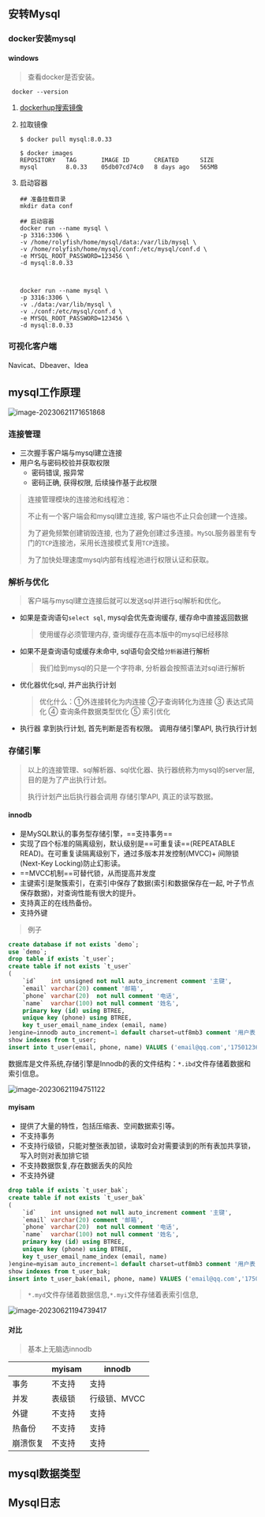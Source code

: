 ## 安转Mysql



### docker安装mysql

#### windows

> 查看docker是否安装。

```shell
 docker --version
```

1. [dockerhup搜索镜像](https://hub.docker.com/_/mysql)

2. 拉取镜像

   ```shell
   $ docker pull mysql:8.0.33
   
   $ docker images
   REPOSITORY   TAG       IMAGE ID       CREATED      SIZE
   mysql        8.0.33    05db07cd74c0   8 days ago   565MB
   ```

3. 启动容器

   ```shell
   ## 准备挂载目录
   mkdir data conf
   
   ## 启动容器
   docker run --name mysql \
   -p 3316:3306 \
   -v /home/rolyfish/home/mysql/data:/var/lib/mysql \
   -v /home/rolyfish/home/mysql/conf:/etc/mysql/conf.d \
   -e MYSQL_ROOT_PASSWORD=123456 \
   -d mysql:8.0.33
   
   
   
   docker run --name mysql \
   -p 3316:3306 \
   -v ./data:/var/lib/mysql \
   -v ./conf:/etc/mysql/conf.d \
   -e MYSQL_ROOT_PASSWORD=123456 \
   -d mysql:8.0.33
   ```

### 可视化客户端

Navicat、Dbeaver、Idea



## mysql工作原理

![image-20230621171651868](D:\Desktop\myself\foot\数据库\mysql\assets\image-20230621171651868.png)

### 连接管理

- 三次握手客户端与mysql建立连接
- 用户名与密码校验并获取权限
  - 密码错误, 报异常
  - 密码正确, 获得权限, 后续操作基于此权限

> 连接管理模块的连接池和线程池：
>
> 不止有一个客户端会和mysql建立连接, 客户端也不止只会创建一个连接。
>
> 为了避免频繁创建销毁连接, 也为了避免创建过多连接。`MySQL`服务器里有专门的`TCP`连接池，采用长连接模式复用`TCP`连接。
>
> 为了加快处理速度mysql内部有线程池进行权限认证和获取。

### 解析与优化

> 客户端与mysql建立连接后就可以发送sql并进行sql解析和优化。

- 如果是查询语句`select sql`, mysql会优先查询缓存, 缓存命中直接返回数据

  > 使用缓存必须管理内存,  查询缓存在高本版中的mysql已经移除

- 如果不是查询语句或缓存未命中, sql语句会交给`分析器`进行解析

  > 我们给到mysql的只是一个字符串, 分析器会按照语法对sql进行解析

- 优化器优化sql, 并产出执行计划

  > 优化什么：①外连接转化为内连接 ②子查询转化为连接 ③ 表达式简化 ④ 查询条件数据类型优化 ⑤ 索引优化

- 执行器 拿到执行计划, 首先判断是否有权限。 调用存储引擎API, 执行执行计划



### 存储引擎

> 以上的连接管理、sql解析器、sql优化器、执行器统称为mysql的server层, 目的是为了产出执行计划。
>
> 执行计划产出后执行器会调用 存储引擎API, 真正的读写数据。

#### innodb

- 是MySQL默认的事务型存储引擎，==支持事务==
- 实现了四个标准的隔离级别，默认级别是==可重复读==(REPEATABLE READ)。在可重复读隔离级别下，通过多版本并发控制(MVCC)+ 间隙锁(Next-Key Locking)防止幻影读。
- ==MVCC机制==可替代锁，从而提高并发度
- 主键索引是聚簇索引，在索引中保存了数据(索引和数据保存在一起, 叶子节点保存数据)，对查询性能有很大的提升。
- 支持真正的在线热备份。
- 支持外键

> 例子

```sql
create database if not exists `demo`;
use `demo`;
drop table if exists `t_user`;
create table if not exists `t_user`
(
    `id`    int unsigned not null auto_increment comment '主键',
    `email` varchar(20) comment '邮箱',
    `phone` varchar(20)  not null comment '电话',
    `name`  varchar(100) not null comment '姓名',
    primary key (id) using BTREE,
    unique key (phone) using BTREE,
    key t_user_email_name_index (email, name)
)engine=innodb auto_increment=1 default charset=utf8mb3 comment '用户表';
show indexes from t_user;
insert into t_user(email, phone, name) VALUES ('email@qq.com','17501236947','李自成'),('email①@qq.com','17501236987','yyc');
```

数据库是文件系统,存储引擎是Innodb的表的文件结构：`*.ibd`文件存储着数据和索引信息。

![image-20230621194751122](D:\Desktop\myself\foot\数据库\mysql\assets\image-20230621194751122.png)



#### myisam

- 提供了大量的特性，包括压缩表、空间数据索引等。
- 不支持事务
- 不支持行级锁，只能对整张表加锁，读取时会对需要读到的所有表加共享锁，写入时则对表加排它锁
- 不支持数据恢复,存在数据丢失的风险
- 不支持外键

```sql
drop table if exists `t_user_bak`;
create table if not exists `t_user_bak`
(
    `id`    int unsigned not null auto_increment comment '主键',
    `email` varchar(20) comment '邮箱',
    `phone` varchar(20)  not null comment '电话',
    `name`  varchar(100) not null comment '姓名',
    primary key (id) using BTREE,
    unique key (phone) using BTREE,
    key t_user_email_name_index (email, name)
)engine=myisam auto_increment=1 default charset=utf8mb3 comment '用户表';
show indexes from t_user_bak;
insert into t_user_bak(email, phone, name) VALUES ('email@qq.com','17501236947','李自成'),('email①@qq.com','17501236987','yyc');
```

> `*.myd`文件存储着数据信息,`*.myi`文件存储着表索引信息,

![image-20230621194739417](D:\Desktop\myself\foot\数据库\mysql\assets\image-20230621194739417.png)

#### 对比

> 基本上无脑选innodb

|          | myisam | innodb       |
| -------- | ------ | ------------ |
| 事务     | 不支持 | 支持         |
| 并发     | 表级锁 | 行级锁、MVCC |
| 外键     | 不支持 | 支持         |
| 热备份   | 不支持 | 支持         |
| 崩溃恢复 | 不支持 | 支持         |

## mysql数据类型











































## Mysql日志













































